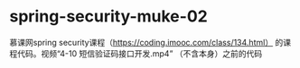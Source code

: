 # spring-security-muke-02
慕课网spring security课程（https://coding.imooc.com/class/134.html） 的课程代码。视频“4-10 短信验证码接口开发.mp4” （不含本身）之前的代码
